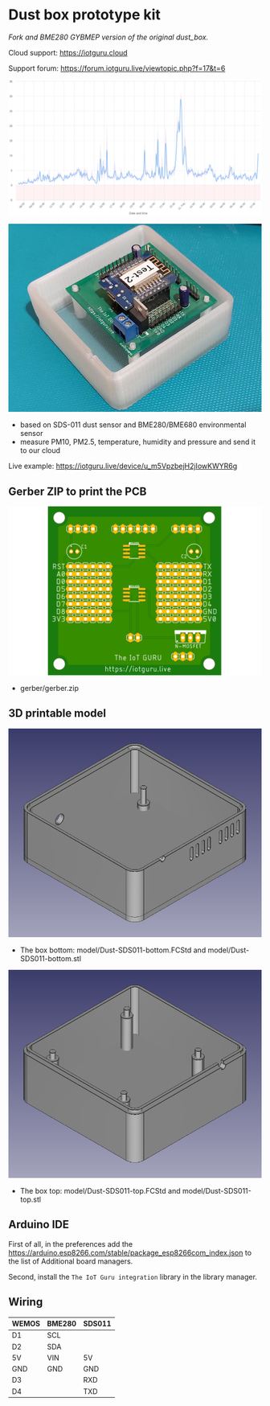 # Dust box prototype kit


_Fork and BME280 GYBMEP version of the original dust_box._


Cloud support: https://iotguru.cloud

Support forum: https://forum.iotguru.live/viewtopic.php?f=17&t=6

![PM10 measurement](https://github.com/IoTGuruLive/dust_box/blob/master/images/sds011-pm10.png)

![Box](https://github.com/IoTGuruLive/dust_box/blob/master/images/box.jpg)

- based on SDS-011 dust sensor and BME280/BME680 environmental sensor
- measure PM10, PM2.5, temperature, humidity and pressure and send it to our cloud

Live example: https://iotguru.live/device/u_m5VpzbejH2jIowKWYR6g

## Gerber ZIP to print the PCB

![Gerber PBC](https://github.com/IoTGuruLive/dust_box/blob/master/images/pcb_top.png)

* gerber/gerber.zip

## 3D printable model

![Box bottom](https://github.com/IoTGuruLive/dust_box/blob/master/images/3d_model_bottom.png)

* The box bottom: model/Dust-SDS011-bottom.FCStd and model/Dust-SDS011-bottom.stl

![Box top](https://github.com/IoTGuruLive/dust_box/blob/master/images/3d_model_top.png)

* The box top: model/Dust-SDS011-top.FCStd and model/Dust-SDS011-top.stl

## Arduino IDE

First of all, in the preferences add the https://arduino.esp8266.com/stable/package_esp8266com_index.json to the list of Additional board managers.

Second, install the `The IoT Guru integration` library in the library manager.

## Wiring

| WEMOS | BME280 | SDS011 |
|-------|--------|--------|
| D1    | SCL    |        |
| D2    | SDA    |        |
| 5V    | VIN    | 5V     |
| GND   | GND    | GND    |
| D3    |        | RXD    |
| D4    |        | TXD    |

